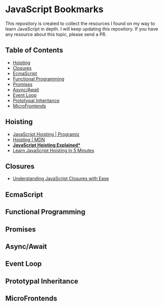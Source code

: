 # JavaScript Bookmarks

This repository is created to collect the resources I found on my way to learn JavaScript in depth. I will keep updating this repository. If you have any resource about this topic, please send a PR.

## Table of Contents
- [Hoisting](#hoisting)
- [Closures](#closures)
- [EcmaScript](#ecmascript)
- [Functional Programming](#functional-programming)
- [Promises](#promises)
- [Async/Await](#asyncawait)
- [Event Loop](#event-loop)
- [Prototypal Inheritance](#prototypal-inheritance)
- [MicroFrontends](#microfrontends)

## Hoisting
- [JavaScript Hoisting | Programiz](https://www.programiz.com/javascript/hoisting)
- [Hoisting | MDN](https://developer.mozilla.org/en-US/docs/Glossary/Hoisting)
- **[JavaScript Hoisting Explained*](https://www.digitalocean.com/community/tutorials/understanding-hoisting-in-javascript)**
- [Learn JavaScript Hoisting In 5 Minutes](https://www.youtube.com/watch?v=EvfRXyKa_GI)

## Closures
- [Understanding JavaScript Closures with Ease](https://medium.com/javascript-scene/master-the-javascript-interview-what-is-a-closure-b2f0d2152b36)

## EcmaScript

## Functional Programming

## Promises

## Async/Await

## Event Loop

## Prototypal Inheritance

## MicroFrontends
